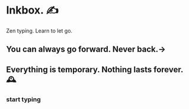 # Inkbox. ✍️
Zen typing. Learn to let go.

## You can always go forward. Never back.→
## Everything is temporary. Nothing lasts forever. 🕰

### start typing
